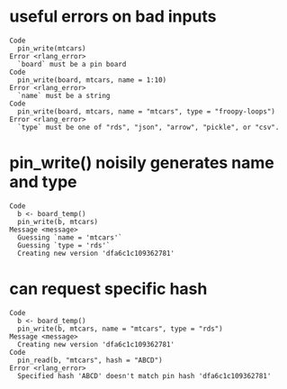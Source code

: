 # useful errors on bad inputs

    Code
      pin_write(mtcars)
    Error <rlang_error>
      `board` must be a pin board
    Code
      pin_write(board, mtcars, name = 1:10)
    Error <rlang_error>
      `name` must be a string
    Code
      pin_write(board, mtcars, name = "mtcars", type = "froopy-loops")
    Error <rlang_error>
      `type` must be one of "rds", "json", "arrow", "pickle", or "csv".

# pin_write() noisily generates name and type

    Code
      b <- board_temp()
      pin_write(b, mtcars)
    Message <message>
      Guessing `name = 'mtcars'`
      Guessing `type = 'rds'`
      Creating new version 'dfa6c1c109362781'

# can request specific hash

    Code
      b <- board_temp()
      pin_write(b, mtcars, name = "mtcars", type = "rds")
    Message <message>
      Creating new version 'dfa6c1c109362781'
    Code
      pin_read(b, "mtcars", hash = "ABCD")
    Error <rlang_error>
      Specified hash 'ABCD' doesn't match pin hash 'dfa6c1c109362781'


